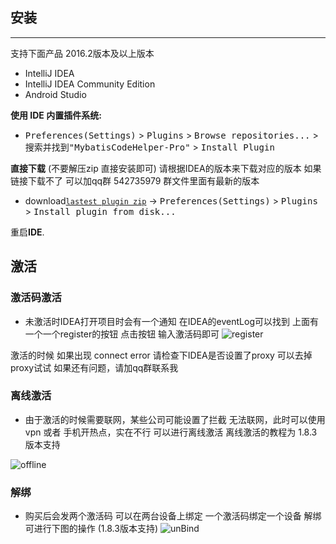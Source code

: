 
## 安装
----

支持下面产品 2016.2版本及以上版本

- IntelliJ IDEA
- IntelliJ IDEA Community Edition
- Android Studio

**使用 IDE 内置插件系统:**
- <kbd>Preferences(Settings)</kbd> > <kbd>Plugins</kbd> > <kbd>Browse repositories...</kbd> > <kbd>搜索并找到"MybatisCodeHelper-Pro"</kbd> > <kbd>Install Plugin</kbd>

**直接下载** (不要解压zip 直接安装即可) 请根据IDEA的版本来下载对应的版本 
如果链接下载不了 可以加qq群 542735979 群文件里面有最新的版本
- download[`lastest plugin zip`](https://plugins.jetbrains.com/plugin/9837-mybatiscodehelperpro) -> <kbd>Preferences(Settings)</kbd> > <kbd>Plugins</kbd> > <kbd>Install plugin from disk...</kbd>


重启**IDE**.


## 激活

### 激活码激活
- 未激活时IDEA打开项目时会有一个通知 在IDEA的eventLog可以找到 上面有一个一个register的按钮 点击按钮 输入激活码即可
![register](https://raw.githubusercontent.com/gejun123456/MyBatisCodeHelper-Pro/master/screenshots/register_new.gif)

激活的时候 如果出现 connect error 请检查下IDEA是否设置了proxy 可以去掉proxy试试
如果还有问题，请加qq群联系我


### 离线激活
- 由于激活的时候需要联网，某些公司可能设置了拦截 无法联网，此时可以使用vpn 或者 手机开热点，实在不行 可以进行离线激活 离线激活的教程为 1.8.3版本支持

![offline](https://raw.githubusercontent.com/gejun123456/MyBatisCodeHelper-Pro/master/screenshots/offlineActivation.png)

### 解绑
- 购买后会发两个激活码 可以在两台设备上绑定 一个激活码绑定一个设备 解绑可进行下图的操作 (1.8.3版本支持)
![unBind](https://raw.githubusercontent.com/gejun123456/MyBatisCodeHelper-Pro/master/screenshots/unBind.png)
